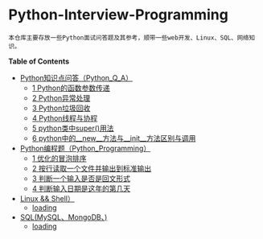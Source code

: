 # Python-Interview-Programming

	本仓库主要存放一些Python面试问答题及其参考，顺带一些web开发、Linux、SQL、网络知识。

**Table of Contents**


   * [Python知识点问答（Python_Q_A）](./Python_Q_A/Readme.md)
      * [1 Python的函数参数传递](./Python_Q_A/args_transfer.md)
      * [2 Python异常处理](./try_exception_finally.md)
   	  * [3 Python垃圾回收](./transh_recycle.md)
  	  * [4 Python线程与协程](./thread_coroutine.md)
  	  * [5 python类中super()用法](https://blog.csdn.net/Lockey23/article/details/79639179)
  	  * [6 python中的__new__方法与__init__方法区别与调用](https://blog.csdn.net/Lockey23/article/details/79514375)
   * [Python编程题（Python_Programming）](./Python_Programming/Readme.md)
      * [1 优化的冒泡排序](./Python_Programming/improved_bubble_sort.md)
      * [2 按行读取一个文件并输出到标准输出](./Python_Programming/read_file_by_line.md)
   	  * [3 判断一个输入是否是回文形式](./Python_Programming/if_a_Palindrom.md)
   	  * [4 判断输入日期是这年的第几天](./Python_Programming/get_day_order.md)
   * [Linux && Shell）](./Linux_Shell/Readme.md)
      * [loading](./Linux_Shell/first.md)
   * [SQL(MySQL、MongoDB、)](./SQL/Readme.md)
      * [loading](./Linux_Shell/first.md)

